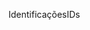 <span data-ttu-id="14f96-101">Identificações</span><span class="sxs-lookup"><span data-stu-id="14f96-101">IDs</span></span>